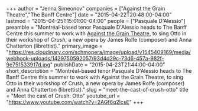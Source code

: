 +++
author = "Jenna Simeonov"
companies = ["Against the Grain Theatre","The Banff Centre"]
date = "2015-04-22T20:48:00-04:00"
lastmod = "2015-04-25T15:01:00-04:00"
people = ["Pasquale D'Alessio"]
preamble = "Montréal-based tenor Pasquale D'Alessio heads to The Banff Centre this summer to work with [Against the Grain Theatre](http://againstthegraintheatre.com/), to sing Otto in their workshop of *Crush*, a new opera by James Rolfe (composer) and Anna Chatterton (librettist)."
primary_image = "https://res.cloudinary.com/schmopera/image/upload/v1545409169/media/webhook-uploads/1429750592057/93d4d29c-73d6-457a-982f-9e751533917d.jpg"
publishDate = "2015-04-23T21:44:00-04:00"
short_description = "Montréal-based tenor Pasquale D&#039;Alessio heads to The Banff Centre this summer to work with Against the Grain Theatre, to sing Otto in their workshop of Crush, a new opera by James Rolfe (composer) and Anna Chatterton (librettist)."
slug = "meet-the-cast-of-crush-otto"
title = "Meet the cast of Crush: Otto"
youtube_url = "https://www.youtube.com/watch?v=2AGf6q2lcsE"
+++


